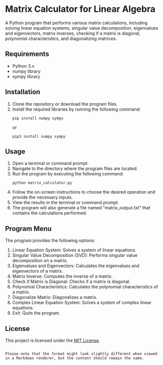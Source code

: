 # Matrix Calculator for Linear Algebra

A Python program that performs various matrix calculations, including solving linear equation systems, singular value decomposition, eigenvalues and eigenvectors, matrix inverses, checking if a matrix is diagonal, polynomial characteristics, and diagonalizing matrices.

## Requirements

- Python 3.x
- numpy library
- sympy library

## Installation

1. Clone the repository or download the program files.
2. Install the required libraries by running the following command:
   ```
   pip install numpy sympy
   ```
   or
   ```
   pip3 install numpy sympy
   ```

## Usage

1. Open a terminal or command prompt.
2. Navigate to the directory where the program files are located.
3. Run the program by executing the following command:
   ```
   python matrix_calculator.py
   ```
4. Follow the on-screen instructions to choose the desired operation and provide the necessary inputs.
5. View the results in the terminal or command prompt.
6. The program will also generate a file named "matrix_output.txt" that contains the calculations performed.

## Program Menu

The program provides the following options:

1. Linear Equation System: Solves a system of linear equations.
2. Singular Value Decomposition (SVD): Performs singular value decomposition on a matrix.
3. Eigenvalues and Eigenvectors: Calculates the eigenvalues and eigenvectors of a matrix.
4. Matrix Inverse: Computes the inverse of a matrix.
5. Check if Matrix is Diagonal: Checks if a matrix is diagonal.
6. Polynomial Characteristics: Calculates the polynomial characteristics of a matrix.
7. Diagonalize Matrix: Diagonalizes a matrix.
8. Complex Linear Equation System: Solves a system of complex linear equations.
9. Exit: Quits the program.

## License

This project is licensed under the [MIT License](LICENSE).
```

Please note that the format might look slightly different when viewed in a Markdown renderer, but the content should remain the same.
